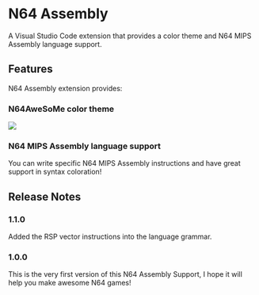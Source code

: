 # N64 Assembly

A Visual Studio Code extension that provides a color theme and N64 MIPS Assembly language support.

## Features

N64 Assembly extension provides:

### N64AweSoMe color theme

<img src="https://raw.githubusercontent.com/is06/n64-assembly/master/images/theme.png">

### N64 MIPS Assembly language support

You can write specific N64 MIPS Assembly instructions and have great support in syntax coloration!

## Release Notes

### 1.1.0

Added the RSP vector instructions into the language grammar.

### 1.0.0

This is the very first version of this N64 Assembly Support, I hope it will help you make awesome N64 games!
